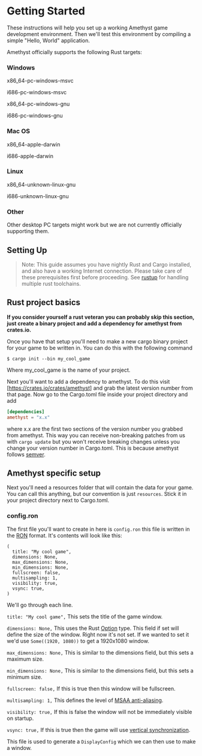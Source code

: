 # Getting Started

These instructions will help you set up a working Amethyst game development
environment. Then we'll test this environment by compiling a simple "Hello,
World" application.

Amethyst officially supports the following Rust targets:

### Windows
x86_64-pc-windows-msvc

i686-pc-windows-msvc

x86_64-pc-windows-gnu

i686-pc-windows-gnu

### Mac OS
x86_64-apple-darwin

i686-apple-darwin

### Linux
x86_64-unknown-linux-gnu

i686-unknown-linux-gnu

### Other

Other desktop PC targets might work but we are not currently officially
supporting them.


## Setting Up

> Note: This guide assumes you have nightly Rust and Cargo installed, and also
> have a working Internet connection.
> Please take care of these prerequisites first before proceeding.
> See [rustup][ru] for handling multiple rust toolchains.

[ru]: https://www.rustup.rs/

## Rust project basics

**If you consider yourself a rust veteran you can probably skip this section,
just create a binary project and add a dependency for amethyst from crates.io.**

Once you have that setup you'll need to make a new cargo binary project for your
game to be written in.  You can do this with the following command
```
$ cargo init --bin my_cool_game
```
Where my_cool_game is the name of your project.

Next you'll want to add a dependency to amethyst.  To do this visit
[https://crates.io/crates/amethyst] and grab the latest version number from that
page.  Now go to the Cargo.toml file inside your project directory and add
```toml
[dependencies]
amethyst = "x.x"
```
where x.x are the first two sections of the version number you grabbed from
amethyst.  This way you can receive non-breaking patches from us with
`cargo update` but you won't receive breaking changes unless you change your
version number in Cargo.toml.
This is because amethyst follows [semver](http://semver.org/spec/v2.0.0.html).

## Amethyst specific setup

Next you'll need a resources folder that will contain the data for your game.
You can call this anything, but our convention is just `resources`.  Stick it in
your project directory next to Cargo.toml.

### config.ron

  The first file you'll want to create in here is `config.ron` this file is
written in the [RON](https://github.com/ron-rs/ron) format.  It's contents will
look like this:

```
(
  title: "My cool game",
  dimensions: None,
  max_dimensions: None,
  min_dimensions: None,
  fullscreen: false,
  multisampling: 1,
  visibility: true,
  vsync: true,
)
```

We'll go through each line.

`title: "My cool game",` This sets the title of the game window.

`dimensions: None,` This uses the Rust [Option](https://doc.rust-lang.org/std/option/enum.Option.html)
type. This field if set will define the size of the window. Right now it's not
 set. If we wanted to set it we'd use `Some((1920, 1080))` to get a 1920x1080
 window.

`max_dimensions: None,` This is similar to the dimensions field, but this sets a
maximum size.

`min_dimensions: None,` This is similar to the dimensions field, but this sets a
minimum size.

`fullscreen: false,` If this is true then this window will be fullscreen.

`multisampling: 1,` This defines the level of [MSAA anti-aliasing](https://en.wikipedia.org/wiki/Multisample_anti-aliasing).

`visibility: true,` If this is false the window will not be immediately visible
on startup.

`vsync: true,` If this is true then the game will use [vertical synchronization](https://en.wikipedia.org/wiki/Screen_tearing#V-sync).

This file is used to generate a `DisplayConfig` which we can then use to make a
window.
